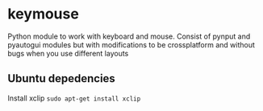 # keymouse

Python module to work with keyboard and mouse.
Consist of pynput and pyautogui modules but with modifications to be crossplatform and without bugs when you use different layouts

## Ubuntu depedencies

Install xclip ```sudo apt-get install xclip```
